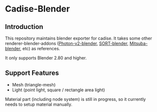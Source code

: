 # Cadise-Blender

## Introduction
This repository maintains blender exporter for cadise. It takes some other renderer-blender-addons ([Photon-v2-blender](https://github.com/TzuChieh/Photon-v2/tree/develop/BlenderAddon), [SORT-blender](https://github.com/JerryCao1985/SORT/tree/master/blender-plugin/2.8/sortblend), [Mitsuba-blender](https://github.com/beltegeuse/mitsuba-blender), etc) as references.

It only supports Blender 2.80 and higher.

## Support Features
- Mesh (triangle-mesh)
- Light (point light, square / rectangle area light)

Material part (including node system) is still in progress, so it currently needs to setup material manually. 